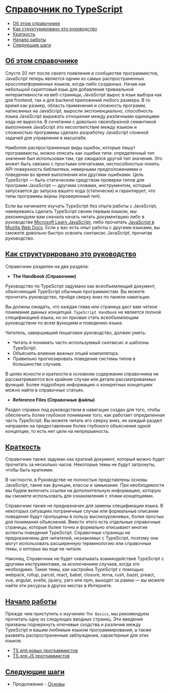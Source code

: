 # [Справочник по TypeScript](../index.md)

- [Об этом справочнике](#об-этом-справочнике)
- [Как структурировано это руководство](#как-структурировано-это-руководство)
- [Краткость](#краткость)
- [Начало работы](#начало-работы)
- [Следующие шаги](#следующие-шаги)

## [Об этом справочнике](#справочник-по-typescript)

Спустя 20 лет после своего появления в сообществе программистов, JavaScript теперь является одним из самых распространенных кроссплатформенных языков, когда-либо созданных. Начав как небольшой скриптовый язык для добавления тривиальной интерактивности на веб-страницы, JavaScript вырос в язык выбора как для frontend, так и для backend приложений любого размера. В то время как размер, область применения и сложность программ, написанных на JavaScript, выросли экспоненциально, способность языка JavaScript выражать отношения между различными единицами кода не выросла. В сочетании с довольно своеобразной семантикой выполнения JavaScript это несоответствие между языком и сложностью программы сделало разработку JavaScript сложной задачей для управления в масштабе.

Наиболее распространенные виды ошибок, которые пишут программисты, можно описать как ошибки типа: определенный тип значения был использован там, где ожидался другой тип значения. Это может быть связано с простыми опечатками, неспособностью понять API-поверхность библиотеки, неверными предположениями о поведении во время выполнения или другими ошибками. Цель TypeScript — быть статическим средством проверки типов для программ JavaScript — другими словами, инструментом, который запускается до запуска вашего кода (статически) и гарантирует, что типы программы верны (проверенный тип).

Если вы начинаете изучать TypeScript без опыта работы с JavaScript, намереваясь сделать TypeScript своим первым языком, мы рекомендуем вам сначала начать читать документацию либо в руководстве [Microsoft Learn JavaScript](https://developer.microsoft.com/javascript/), либо прочитать [JavaScript в Mozilla Web Docs](https://developer.mozilla.org/docs/Web/JavaScript/Guide). Если у вас есть опыт работы с другими языками, вы сможете довольно быстро освоить синтаксис JavaScript, прочитав руководство.

## [Как структурировано это руководство](#справочник-по-typescript)

Справочник разделен на два раздела:

- **The Handbook (Справочник)**

Руководство по TypeScript задумано как всеобъемлющий документ, объясняющий TypeScript обычным программистам. Вы можете прочитать руководство, пройдя сверху вниз по панели навигации.

Вы должны ожидать, что каждая глава или страница даст вам четкое понимание данных концепций. `TypeScript Handbook` не является полной спецификацией языка, но он призван стать всеобъемлющим руководством по всем функциям и поведению языка.

Читатель, завершивший пошаговое руководство, должен уметь:

- Читать и понимать часто используемый синтаксис и шаблоны TypeScript.
- Объяснять влияние важных опций компилятора.
- Правильно прогнозировать поведение системы типов в большинстве случаев.

В целях ясности и краткости в основном содержании справочника не рассматриваются все крайние случаи или детали рассматриваемых функций. Более подробную информацию о конкретных концепциях можно найти в справочных статьях.

- **Reference Files (Справочные файлы)**

Раздел справки под руководством в навигации создан для того, чтобы обеспечить более глубокое понимание того, как работает определенная часть TypeScript. Вы можете читать его сверху вниз, но каждый раздел направлен на предоставление более глубокого объяснения одной концепции, то есть нет цели на непрерывность.

## [Краткость](#справочник-по-typescript)

Справочник также задуман как краткий документ, который можно будет прочитать за несколько часов. Некоторые темы не будут затронуты, чтобы быть краткими.

В частности, в Руководстве не полностью представлены основы JavaScript, такие как функции, классы и замыкания. При необходимости мы будем включать ссылки на дополнительную информацию, которую вы сможете использовать для ознакомления с этими концепциями.

Справочник также не предназначен для замены спецификации языка. В некоторых ситуациях пограничные случаи или формальные описания поведения будут пропущены в пользу высокоуровневых, более простых для понимания объяснений. Вместо этого есть отдельные справочные страницы, которые более точно и формально описывают многие аспекты поведения TypeScript. Справочные страницы не предназначены для читателей, незнакомых с TypeScript, поэтому они могут использовать расширенную терминологию или справочные темы, о которых вы еще не читали.

Наконец, Справочник не будет охватывать взаимодействие TypeScript с другими инструментами, за исключением случаев, когда это необходимо. Такие темы, как настройка TypeScript с помощью webpack, rollup, parcel, react, babel, closure, lerna, rush, bazel, preact, vue, angular, svelte, jquery, yarn или npm, выходят за рамки — вы можете найти эти ресурсы в других местах в Интернете.

## [Начало работы](#справочник-по-typescript)

Прежде чем приступить к изучению `The Basics`, мы рекомендуем прочитать одну из следующих вводных страниц. Эти введения призваны подчеркнуть ключевые сходства и различия между TypeScript и вашим любимым языком программирования, а также развеять распространенные заблуждения, характерные для этих языков.

- [TS для новых программистов](<../Get Started/1. TS for the New Programmer.md>)
- [TS для JS программистов](<../Get Started/2. TS for JS Programmers.md>)

## [Следующие шаги](#справочник-по-typescript)

- Продолжение - [Основы](<./2. The Basics.md>)
